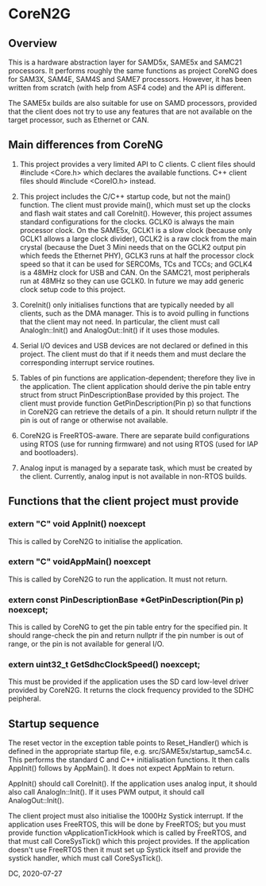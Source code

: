 # CoreN2G

## Overview

This is a hardware abstraction layer for SAMD5x, SAME5x and SAMC21 processors. It performs roughly the same functions as project CoreNG does for SAM3X, SAM4E, SAM4S and SAME7 processors. However, it has been written from scratch (with help from ASF4 code) and the API is different.

The SAME5x builds are also suitable for use on SAMD processors, provided that the client does not try to use any features that are not available on the target processor, such as Ethernet or CAN.

## Main differences from CoreNG

1. This project provides a very limited API to C clients. C client files should #include <Core.h> which declares the available functions. C++ client files should #include <CoreIO.h> instead.

2. This project includes the C/C++ startup code, but not the main() function. The client must provide main(), which must set up the clocks and flash wait states and call CoreInit(). However, this project assumes standard configurations for the clocks. GCLK0 is always the main processor clock. On the SAME5x, GCLK1 is a slow clock (because only GCLK1 allows a large clock divider), GCLK2 is a raw clock from the main crystal (because the Duet 3 Mini needs that on the GCLK2 output pin which feeds the Ethernet PHY), GCLK3 runs at half the processor clock speed so that it can be used for SERCOMs, TCs and TCCs; and GCLK4 is a 48MHz clock for USB and CAN. On the SAMC21, most peripherals run at 48MHz so they can use GCLK0. In future we may add generic clock setup code to this project.

3. CoreInit() only initialises functions that are typically needed by all clients, such as the DMA manager. This is to avoid pulling in functions that the client may not need. In particular, the client must call AnalogIn::Init() and AnalogOut::Init() if it uses those modules.

4. Serial I/O devices and USB devices are not declared or defined in this project. The client must do that if it needs them and must declare the corresponding interrupt service routines.

5. Tables of pin functions are application-dependent; therefore they live in the application. The client application should derive the pin table entry struct from struct PinDescriptionBase provided by this project. The client must provide function GetPinDescription(Pin p) so that functions in CoreN2G can retrieve the details of a pin. It should return nullptr if the pin is out of range or otherwise not available.

6. CoreN2G is FreeRTOS-aware. There are separate build configurations using RTOS (use for running firmware) and not using RTOS (used for IAP and bootloaders).

7. Analog input is managed by a separate task, which must be created by the client. Currently, analog input is not available in non-RTOS builds.

## Functions that the client project must provide

### extern "C" void AppInit() noexcept
This is called by CoreN2G to initialise the application.

### extern "C" voidAppMain() noexcept
This is called by CoreN2G to run the application. It must not return.

### extern const PinDescriptionBase \*GetPinDescription(Pin p) noexcept;
This is called by CoreNG to get the pin table entry for the specified pin. It should range-check the pin and return nullptr if the pin number is out of range, or the pin is not available for general I/O.

### extern uint32_t GetSdhcClockSpeed() noexcept;
This must be provided if the application uses the SD card low-level driver provided by CoreN2G. It returns the clock frequency provided to the SDHC peipheral.

## Startup sequence

The reset vector in the exception table points to Reset_Handler() which is defined in the appropriate startup file, e.g. src/SAME5x/startup_samc54.c. This performs the standard C and C++ initialisation functions. It then calls AppInit() follows by AppMain(). It does not expect AppMain to return.

AppInit() should call CoreInit(). If the application uses analog input, it should also call AnalogIn::Init(). If it uses PWM output, it should call AnalogOut::Init().

The client project must also initialise the 1000Hz Systick interrupt. If the application uses FreeRTOS, this will be done by FreeRTOS; but you must provide function vApplicationTickHook which is called by FreeRTOS, and that must call CoreSysTick() which this project provides. If the application doesn't use FreeRTOS then it must set up Systick itself and provide the systick handler, which must call CoreSysTick().

DC, 2020-07-27
